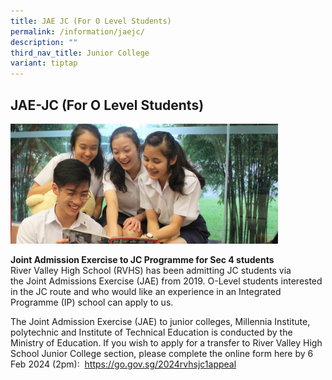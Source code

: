 ```yaml
---
title: JAE JC (For O Level Students)
permalink: /information/jaejc/
description: ""
third_nav_title: Junior College
variant: tiptap
---
```

<h2>JAE-JC (For O Level Students)</h2>
<div class="isomer-image-wrapper">
<img style="width:85%" height="auto" width="100%" src="/images/IMG_46750-cropped.jpg">
</div>
<p><strong>Joint Admission Exercise to JC Programme for Sec 4 students</strong> 
<br>River Valley High School (RVHS) has been admitting JC students via the&nbsp;Joint
Admissions Exercise (JAE)&nbsp;from 2019. O-Level students interested in
the JC route and who would like an experience in an Integrated Programme
(IP) school can apply to us.&nbsp;</p>
<p>The Joint Admission Exercise (JAE) to junior colleges, Millennia Institute,
polytechnic and Institute of Technical Education is conducted by the Ministry
of Education. If you wish to apply for a transfer to River Valley High
School Junior College section, please complete the online form here by
6 Feb 2024 (2pm):&nbsp;&nbsp;<a href="https://go.gov.sg/2022rvhs-jc1appeal" rel="noopener noreferrer nofollow" target="_blank">https://go.gov.sg/2024rvhsjc1appeal</a>
</p>